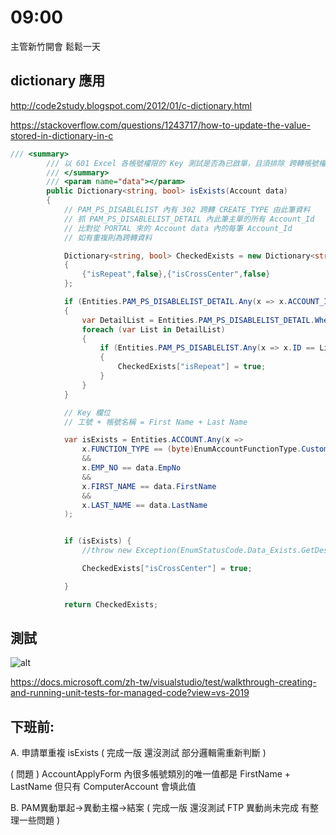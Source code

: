 # 09:00

主管新竹開會 鬆鬆一天

## dictionary 應用

<http://code2study.blogspot.com/2012/01/c-dictionary.html>

<https://stackoverflow.com/questions/1243717/how-to-update-the-value-stored-in-dictionary-in-c>

```c#
/// <summary>
        /// 以 601 Excel 各帳號權限的 Key 測試是否為已啟單，且須排除 跨轉帳號權限停用單。
        /// </summary>
        /// <param name="data"></param>
        public Dictionary<string, bool> isExists(Account data)
        {
            // PAM_PS_DISABLELIST 內有 302 跨轉 CREATE_TYPE 由此筆資料
            // 抓 PAM_PS_DISABLELIST_DETAIL 內此筆主單的所有 Account_Id
            // 比對從 PORTAL 來的 Account data 內的每筆 Account_Id
            // 如有重複則為跨轉資料

            Dictionary<string, bool> CheckedExists = new Dictionary<string, bool>
            {
                {"isRepeat",false},{"isCrossCenter",false}
            };

            if (Entities.PAM_PS_DISABLELIST_DETAIL.Any(x => x.ACCOUNT_ID == data.Id))
            {
                var DetailList = Entities.PAM_PS_DISABLELIST_DETAIL.Where(x=>x.ACCOUNT_ID == data.Id);
                foreach (var List in DetailList)
                {
                    if (Entities.PAM_PS_DISABLELIST.Any(x => x.ID == List.PS_DISABLELIST_ID && x.CREATE_TYPE == "1")) // 302 跨轉 => CREATE_TYPE = 1
                    {
                        CheckedExists["isRepeat"] = true;
                    }
                }
            }

            // Key 欄位
            // 工號 + 帳號名稱 = First Name + Last Name

            var isExists = Entities.ACCOUNT.Any(x =>
                x.FUNCTION_TYPE == (byte)EnumAccountFunctionType.CustomerWifi
                &&
                x.EMP_NO == data.EmpNo
                &&
                x.FIRST_NAME == data.FirstName
                &&
                x.LAST_NAME == data.LastName
            );


            if (isExists) {
                //throw new Exception(EnumStatusCode.Data_Exists.GetDescription());

                CheckedExists["isCrossCenter"] = true;

            }

            return CheckedExists;
```

## 測試

![alt](/sinda-notes/img/test應用.png)

<https://docs.microsoft.com/zh-tw/visualstudio/test/walkthrough-creating-and-running-unit-tests-for-managed-code?view=vs-2019>

## 下班前:

A. 申請單重複 isExists ( 完成一版 還沒測試      部分邏輯需重新判斷 )

( 問題 ) AccountApplyForm 內很多帳號類別的唯一值都是 FirstName + LastName 但只有 ComputerAccount 會填此值

B. PAM異動單起->異動主檔->結案 ( 完成一版      還沒測試 FTP 異動尚未完成  有整理一些問題  )
